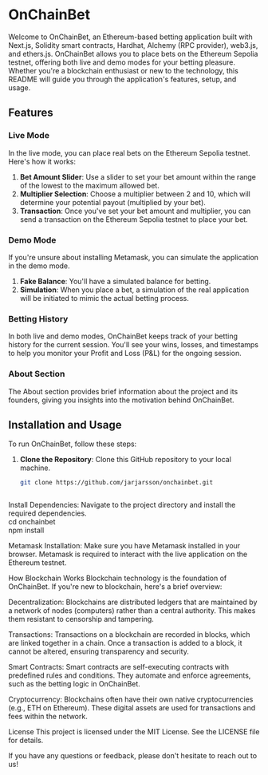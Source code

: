 # OnChainBet

Welcome to OnChainBet, an Ethereum-based betting application built with Next.js, Solidity smart contracts, Hardhat, Alchemy (RPC provider), web3.js, and ethers.js. OnChainBet allows you to place bets on the Ethereum Sepolia testnet, offering both live and demo modes for your betting pleasure. Whether you're a blockchain enthusiast or new to the technology, this README will guide you through the application's features, setup, and usage.

## Features

### Live Mode
In the live mode, you can place real bets on the Ethereum Sepolia testnet. Here's how it works:

1. **Bet Amount Slider**: Use a slider to set your bet amount within the range of the lowest to the maximum allowed bet.
2. **Multiplier Selection**: Choose a multiplier between 2 and 10, which will determine your potential payout (multiplied by your bet).
3. **Transaction**: Once you've set your bet amount and multiplier, you can send a transaction on the Ethereum Sepolia testnet to place your bet.

### Demo Mode
If you're unsure about installing Metamask, you can simulate the application in the demo mode.

1. **Fake Balance**: You'll have a simulated balance for betting.
2. **Simulation**: When you place a bet, a simulation of the real application will be initiated to mimic the actual betting process.

### Betting History
In both live and demo modes, OnChainBet keeps track of your betting history for the current session. You'll see your wins, losses, and timestamps to help you monitor your Profit and Loss (P&L) for the ongoing session.

### About Section
The About section provides brief information about the project and its founders, giving you insights into the motivation behind OnChainBet.

## Installation and Usage

To run OnChainBet, follow these steps:

1. **Clone the Repository**: Clone this GitHub repository to your local machine.

   ```bash
   git clone https://github.com/jarjarsson/onchainbet.git



Install Dependencies: Navigate to the project directory and install the required dependencies.
  <br/>cd onchainbet
  <br/>npm install

Metamask Installation: Make sure you have Metamask installed in your browser. Metamask is required to interact with the live application on the Ethereum testnet.


How Blockchain Works
Blockchain technology is the foundation of OnChainBet. If you're new to blockchain, here's a brief overview:

Decentralization: Blockchains are distributed ledgers that are maintained by a network of nodes (computers) rather than a central authority. This makes them resistant to censorship and tampering.

Transactions: Transactions on a blockchain are recorded in blocks, which are linked together in a chain. Once a transaction is added to a block, it cannot be altered, ensuring transparency and security.

Smart Contracts: Smart contracts are self-executing contracts with predefined rules and conditions. They automate and enforce agreements, such as the betting logic in OnChainBet.

Cryptocurrency: Blockchains often have their own native cryptocurrencies (e.g., ETH on Ethereum). These digital assets are used for transactions and fees within the network.

License
This project is licensed under the MIT License. See the LICENSE file for details.

If you have any questions or feedback, please don't hesitate to reach out to us!